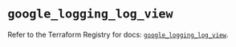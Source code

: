 # `google_logging_log_view`

Refer to the Terraform Registry for docs: [`google_logging_log_view`](https://registry.terraform.io/providers/hashicorp/google/6.50.0/docs/resources/logging_log_view).
